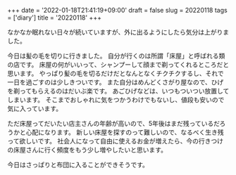 +++
date = '2022-01-18T21:41:19+09:00'
draft = false
slug = 20220118
tags = ['diary']
title = '20220118'
+++

なかなか眠れない日々が続いていますが、外に出るようにしたら気分は上がりました。

今日は髪の毛を切りに行きました。
自分が行くのは所謂「床屋」と呼ばれる類の店です。
床屋の何がいいって、シャンプーして顔まで剃ってくれるところだと思います。
やっぱり髪の毛を切るだけだとなんとなくチクチクするし、それで一日を過ごすのは少しきついです。
また自分はめんどくさがり屋なので、ひげを剃ってもらえるのはだいぶ楽です。
あごひげなどは、いつもついつい放置してしまいます。
そこまでおしゃれに気をつかうわけでもないし、値段も安いので気に入っています。

ただ床屋ってだいたい店主さんの年齢が高いので、5年後はまだ残っているだろうかと心配になります。
新しい床屋を探すのって難しいので、なるべく生き残って欲しいです。
社会人になって自由に使えるお金が増えたら、今の行きつけの床屋さんに行く頻度をもう少し増やしたいと思います。

今日はさっぱりと布団に入ることができそうです。